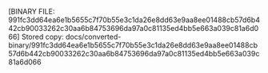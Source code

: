 [BINARY FILE: 991fc3dd64ea6e1b5655c7f70b55e3c1da26e8dd63e9aa8ee01488cb57d6b442cb90033262c30aa6b84753696da97a0c81135ed4bb5e663a039c81a6d066]
Stored copy: docs/converted-binary/991fc3dd64ea6e1b5655c7f70b55e3c1da26e8dd63e9aa8ee01488cb57d6b442cb90033262c30aa6b84753696da97a0c81135ed4bb5e663a039c81a6d066
